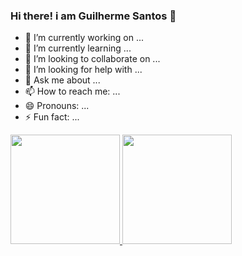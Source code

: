 ### Hi there! i am Guilherme Santos 👋

- 🔭 I’m currently working on ...
- 🌱 I’m currently learning ...
- 👯 I’m looking to collaborate on ...
- 🤔 I’m looking for help with ...
- 💬 Ask me about ...
- 📫 How to reach me: ...
- 😄 Pronouns: ...
- ⚡ Fun fact: ...

<div>
  <a href="https://beacons.ai/alg1601">
    <img height="175em" src="https://github-readme-stats.vercel.app/api?username=alg1601&show_icons=true&theme=dracula&include_all_commits=true&count_private=true"/>
    <img height="175em" src="https://github-readme-stats.vercel.app/api/top-langs/?username=alg1601&layout=compact&langs_count=16&theme=dracula"/>
</div>
